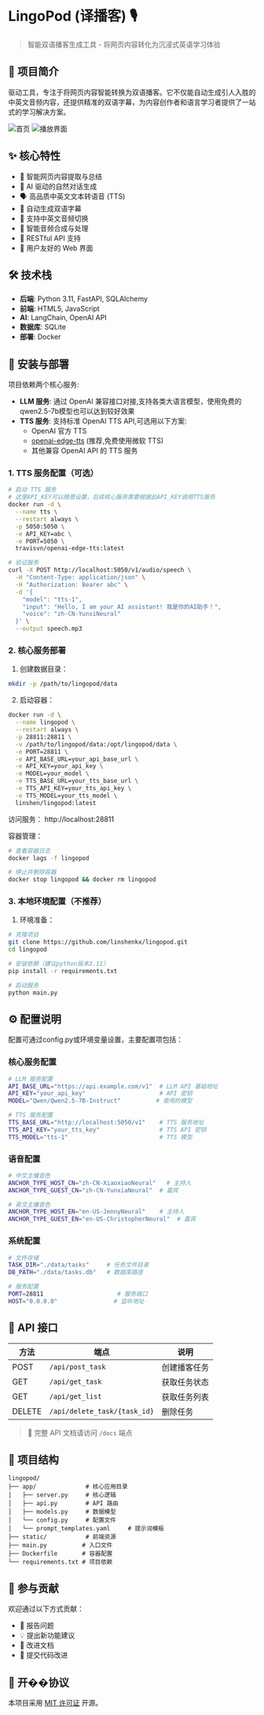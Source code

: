 # LingoPod (译播客) 🎙️

> 智能双语播客生成工具 - 将网页内容转化为沉浸式英语学习体验

## 🌟 项目简介

驱动工具，专注于将网页内容智能转换为双语播客。它不仅能自动生成引人入胜的中英文音频内容，还提供精准的双语字幕，为内容创作者和语言学习者提供了一站式的学习解决方案。

![首页](https://raw.githubusercontent.com/linshenkx/lingopod/main/docs/images/main.png)
![播放界面](https://raw.githubusercontent.com/linshenkx/lingopod/main/docs/images/player.png)

## ✨ 核心特性

- 🤖 智能网页内容提取与总结
- 💬 AI 驱动的自然对话生成
- 🗣️ 高品质中英文文本转语音 (TTS)
- 📝 自动生成双语字幕
- 🔄 支持中英文音频切换
- 🎵 智能音频合成与处理
- 🚀 RESTful API 支持
- 🎯 用户友好的 Web 界面

## 🛠️ 技术栈

- **后端**: Python 3.11, FastAPI, SQLAlchemy
- **前端**: HTML5, JavaScript
- **AI**: LangChain, OpenAI API
- **数据库**: SQLite
- **部署**: Docker

## 🚀 安装与部署

项目依赖两个核心服务:
- **LLM 服务**: 通过 OpenAI 兼容接口对接,支持各类大语言模型，使用免费的qwen2.5-7b模型也可以达到较好效果
- **TTS 服务**: 支持标准 OpenAI TTS API,可选用以下方案:
  - OpenAI 官方 TTS
  - [openai-edge-tts](https://github.com/travisvn/openai-edge-tts) (推荐,免费使用微软 TTS)
  - 其他兼容 OpenAI API 的 TTS 服务

### 1. TTS 服务配置（可选）

```bash
# 启动 TTS 服务
# 这里API_KEY可以随意设置，后续核心服务需要根据此API_KEY调用TTS服务
docker run -d \
  --name tts \
  --restart always \
  -p 5050:5050 \
  -e API_KEY=abc \
  -e PORT=5050 \
  travisvn/openai-edge-tts:latest

# 验证服务
curl -X POST http://localhost:5050/v1/audio/speech \
  -H "Content-Type: application/json" \
  -H "Authorization: Bearer abc" \
  -d '{
    "model": "tts-1",
    "input": "Hello, I am your AI assistant! 我是你的AI助手！",
    "voice": "zh-CN-YunxiNeural"
  }' \
  --output speech.mp3
```

### 2. 核心服务部署

1. 创建数据目录：
```bash
mkdir -p /path/to/lingopod/data
```

2. 启动容器：
```bash
docker run -d \
  --name lingopod \
  --restart always \
  -p 28811:28811 \
  -v /path/to/lingopod/data:/opt/lingopod/data \
  -e PORT=28811 \
  -e API_BASE_URL=your_api_base_url \
  -e API_KEY=your_api_key \
  -e MODEL=your_model \
  -e TTS_BASE_URL=your_tts_base_url \
  -e TTS_API_KEY=your_tts_api_key \
  -e TTS_MODEL=your_tts_model \
  linshen/lingopod:latest
```

访问服务： http://localhost:28811 

容器管理：
```bash
# 查看容器日志
docker logs -f lingopod

# 停止并删除容器
docker stop lingopod && docker rm lingopod
```


### 3. 本地环境配置（不推荐）

1. 环境准备：
```bash
# 克隆项目
git clone https://github.com/linshenkx/lingopod.git
cd lingopod

# 安装依赖（建议python版本3.11）
pip install -r requirements.txt

# 启动服务
python main.py
```

## ⚙️ 配置说明

配置可通过config.py或环境变量设置，主要配置项包括：

### 核心服务配置

```bash
# LLM 服务配置
API_BASE_URL="https://api.example.com/v1"  # LLM API 基础地址
API_KEY="your_api_key"                     # API 密钥
MODEL="Qwen/Qwen2.5-7B-Instruct"          # 使用的模型

# TTS 服务配置
TTS_BASE_URL="http://localhost:5050/v1"    # TTS 服务地址
TTS_API_KEY="your_tts_key"                 # TTS API 密钥
TTS_MODEL="tts-1"                          # TTS 模型
```

### 语音配置

```bash
# 中文主播音色
ANCHOR_TYPE_HOST_CN="zh-CN-XiaoxiaoNeural"   # 主持人
ANCHOR_TYPE_GUEST_CN="zh-CN-YunxiaNeural"  # 嘉宾

# 英文主播音色
ANCHOR_TYPE_HOST_EN="en-US-JennyNeural"    # 主持人
ANCHOR_TYPE_GUEST_EN="en-US-ChristopherNeural"  # 嘉宾
```

### 系统配置

```bash
# 文件存储
TASK_DIR="./data/tasks"     # 任务文件目录
DB_PATH="./data/tasks.db"   # 数据库路径

# 服务配置
PORT=28811                     # 服务端口
HOST="0.0.0.0"                # 监听地址
```

## 🔌 API 接口

| 方法 | 端点 | 说明 |
|------|------|------|
| POST | `/api/post_task` | 创建播客任务 |
| GET | `/api/get_task` | 获取任务状态 |
| GET | `/api/get_list` | 获取任务列表 |
| DELETE | `/api/delete_task/{task_id}` | 删除任务 |

> 📝 完整 API 文档请访问 `/docs` 端点


## 📁 项目结构

```
lingopod/
├── app/              # 核心应用目录
│   ├── server.py     # 核心逻辑
│   ├── api.py        # API 路由
│   ├── models.py     # 数据模型
│   └── config.py     # 配置文件
│   └── prompt_templates.yaml     # 提示词模板
├── static/           # 前端资源
├── main.py          # 入口文件
├── Dockerfile       # 容器配置
└── requirements.txt # 项目依赖
```

## 🤝 参与贡献

欢迎通过以下方式贡献：
- 🐛 报告问题
- 💡 提出新功能建议
- 📝 改进文档
- 🔧 提交代码改进


## 📄 开��协议

本项目采用 [MIT 许可证](LICENSE) 开源。

